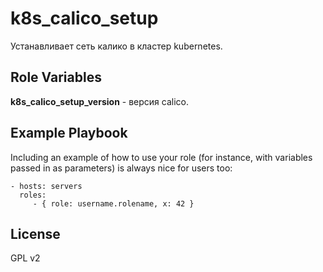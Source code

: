 k8s_calico_setup
=========

Устанавливает сеть калико в кластер kubernetes.

Role Variables
--------------

**k8s_calico_setup_version** - версия calico.

Example Playbook
----------------

Including an example of how to use your role (for instance, with variables passed in as parameters) is always nice for users too:

    - hosts: servers
      roles:
         - { role: username.rolename, x: 42 }

License
-------

GPL v2
